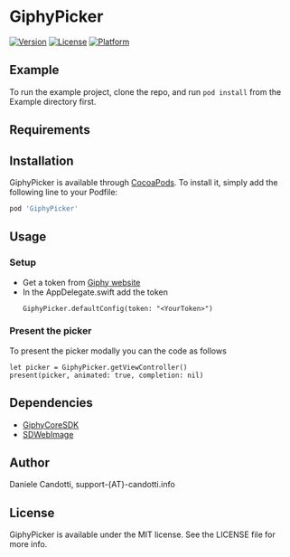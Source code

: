 # GiphyPicker

[![Version](https://img.shields.io/cocoapods/v/GiphyPicker.svg?style=flat)](https://cocoapods.org/pods/GiphyPicker)
[![License](https://img.shields.io/cocoapods/l/GiphyPicker.svg?style=flat)](https://cocoapods.org/pods/GiphyPicker)
[![Platform](https://img.shields.io/cocoapods/p/GiphyPicker.svg?style=flat)](https://cocoapods.org/pods/GiphyPicker)

## Example

To run the example project, clone the repo, and run `pod install` from the Example directory first.

## Requirements

## Installation

GiphyPicker is available through [CocoaPods](https://cocoapods.org). To install
it, simply add the following line to your Podfile:

```ruby
pod 'GiphyPicker'
```

## Usage
  ### Setup 

* Get a token from [Giphy website](http://giphy.com/)
* In the AppDelegate.swift add the token 
  ```
  GiphyPicker.defaultConfig(token: "<YourToken>")
  ```
### Present the picker
To present the picker modally you can the code as follows
```
let picker = GiphyPicker.getViewController()
present(picker, animated: true, completion: nil)
```
## Dependencies
 
* [GiphyCoreSDK](https://github.com/Giphy/giphy-ios-sdk-core)
* [SDWebImage](https://github.com/SDWebImage/SDWebImage)


## Author

Daniele Candotti, support-{AT}-candotti.info

## License

GiphyPicker is available under the MIT license. See the LICENSE file for more info.
